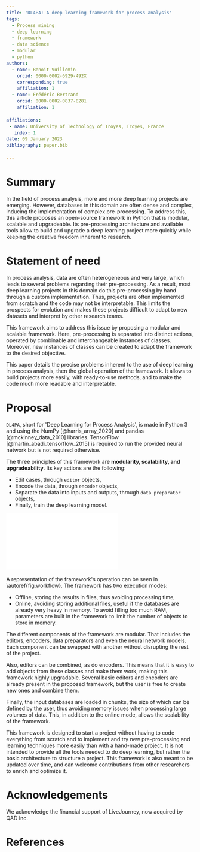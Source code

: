 ```yaml
---
title: 'DL4PA: A deep learning framework for process analysis'
tags:
  - Process mining
  - deep learning
  - framework
  - data science
  - modular
  - python
authors:
  - name: Benoit Vuillemin
    orcid: 0000-0002-6929-492X
    corresponding: true
    affiliation: 1
  - name: Frédéric Bertrand
    orcid: 0000-0002-0837-8281
    affiliation: 1

affiliations:
 - name: University of Technology of Troyes, Troyes, France
   index: 1
date: 09 January 2023
bibliography: paper.bib

---
```


# Summary 

In the field of process analysis, more and more deep learning projects are emerging. However, databases in this domain are often dense and complex, inducing the implementation of complex pre-processing. To address this, this article proposes an open-source framework in Python that is modular, scalable and upgradeable. Its pre-processing architecture and available tools allow to build and upgrade a deep learning project more quickly while keeping the creative freedom inherent to research.


# Statement of need

In process analysis, data are often heterogeneous and very large, which leads to several problems regarding their pre-processing. As a result, most deep learning projects in this domain do this pre-processing by hand through a custom implementation. Thus, projects are often implemented from scratch and the code may not be interpretable. This limits the prospects for evolution and makes these projects difficult to adapt to new datasets and interpret by other research teams.

This framework aims to address this issue by proposing a modular and scalable framework. Here, pre-processing is separated into distinct actions, operated by combinable and interchangeable instances of classes. Moreover, new instances of classes can be created to adapt the framework to the desired objective.

This paper details the precise problems inherent to the use of deep learning in process analysis, then the global operation of the framework. It allows to build projects more easily, with ready-to-use methods, and to make the code much more readable and interpretable.

# Proposal

`DL4PA`, short for 'Deep Learning for Process Analysis', is made in Python 3 and using the NumPy [@harris_array_2020] and pandas [@mckinney_data_2010] libraries. TensorFlow [@martin_abadi_tensorflow_2015] is required to run the provided neural network but is not required otherwise.

The three principles of this framework are **modularity, scalability, and upgradeability**.
Its key actions are the following:
- Edit cases, through `editor` objects,
- Encode the data, through `encoder` objects,
- Separate the data into inputs and outputs, through `data preparator` objects,
- Finally, train the deep learning model.

![Workflow of the framework\label{fig:workflow}](Workflow.pdf)

A representation of the framework's operation can be seen in \autoref{fig:workflow}. The framework has two execution modes:
- Offline, storing the results in files, thus avoiding processing time,
- Online, avoiding storing additional files, useful if the databases are already very heavy in memory. To avoid filling too much RAM, parameters are built in the framework to limit the number of objects to store in memory.

The different components of the framework are modular. That includes the editors, encoders, data preparators and even the neural network models. Each component can be swapped with another without disrupting the rest of the project.

Also, editors can be combined, as do encoders. This means that it is easy to add objects from these classes and make them work, making this framework highly upgradable. Several basic editors and encoders are already present in the proposed framework, but the user is free to create new ones and combine them.

Finally, the input databases are loaded in chunks, the size of which can be defined by the user, thus avoiding memory issues when processing large volumes of data. This, in addition to the online mode, allows the scalability of the framework.

This framework is designed to start a project without having to code everything from scratch and to implement and try new pre-processing and learning techniques more easily than with a hand-made project. It is not intended to provide all the tools needed to do deep learning, but rather the basic architecture to structure a project. This framework is also meant to be updated over time, and can welcome contributions from other researchers to enrich and optimize it.

# Acknowledgements

We acknowledge the financial support of LiveJourney, now acquired by QAD Inc.

# References